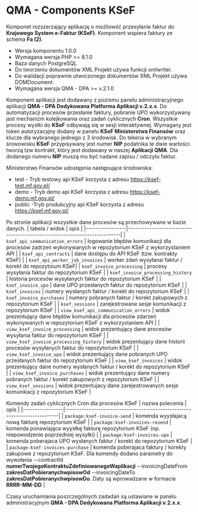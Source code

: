 # QMA - Components KSeF

Komponet rozszerzający aplikację o możliowść przesyłanie faktur do **Krajowego System e-Faktur (KSeF)**. Komponent wspiera faktury ze schema **Fa (2)**.

* Wersja komponentu 1.0.0
* Wymagana wersja PHP >= 8.1.0
* Baza danych PostgreSQL
* Do tworzeniu dokumentów XML Projekt używa funkcji xmlwriter.
* Do walidacji poprawnie utworzonego dokumentów XML Projekt używa DOMDocument.
* Wymagana wersja QMA - DPA >= v.2.1.0

Komponent aplikacji jest dodawany z poziomu panelu administracyjnego aplikacji **QMA - DPA Dedykowana Platforma Aplikacji v.2.x.x**. Do automatyzacji procesów przesłanie faktury, pobranie UPO wykorzystywany jest mechanizm kolejkowania oraz zadań cyklicznych **Cron**. Wszystkie procesy wysłki do **KSeF** odbywają się w sesji interaktywnej. Wymagany jest token autoryzacyjny dodany w panelu **KSeF Ministerstwa Finansów** oraz klucze dla wybranego jednego z 3 środowisk. Do tekena w wybranym śrowowisku **KSeF** przypisywany jest numer **NIP** podatnika te dwie wartości tworzą tzw kontrakt, który jest dodawany w naszej **Aplikacji QMA**. Dla dodanego numeru **NIP** muszą mu być nadane zapisu / odczytu faktur.

Ministerstwo Finansów udostępnia następujące środowiska:
* test - Tryb testowy api KSeF korzysta z adresu https://ksef-test.mf.gov.pl/
* demo - Tryb demo api KSeF korzysta z adresu https://ksef-demo.mf.gov.pl/
* public -Tryb produkcyjny api KSeF korzysta z adresu https://ksef.mf.gov.pl/

Po stronie aplikacji wszystkie dane procesów są przechowywane w bazie danych.
| tabela / widok  	       | opis   	                                                           |
|-----------------|---------------------------------------------------------------------------|
| `ksef_api_communication_errors` | logowanie błędów komunikacji dla procesów zadrzeń  wykonywanych w repozytorium KSeF z wykorzystaniem API  |
| `ksef_api_contracts` | dane dostępu do API KSeF (tzw. kontrakty KSeF) |
| `ksef_api_worker_job_invoices` | worker zdań wysyłanai faktur / korekt do repozytoium KSeF|
| `ksef_invoice_processing` | procesy wysyłania faktur do repozytorium KSeF |
| `ksef_invoice_processing_history` | historia procesów wysyłanych faktur do repozytorium KSeF |
| `ksef_invoice_upo` | dane UPO przesłanych faktur do repozytorium KSeF |
| `ksef_invoices` | numery wysłanych faktur / korekt do repozytorium KSeF |
| `ksef_invoice_purchases` | numery pobranych faktur / korekt zakupowych z repozytorium KSeF |
| `ksef_sessions` | zarejestrowane sesje komunikacji z repozytorium KSeF |
| `view_ksef_api_communication_errors` | widok prezentujący dane błędów komunikacji dla procesów zdarzeń  wykonywanych w repozytorium KSeF z wykorzystaniem API |
| `view_ksef_invoice_processing` | widok prezentujący dane procesów wysyłania faktur do repozytorium KSeF | 
| `view_ksef_invoice_processing_history` | widok prezentujący dane historii procesów wysyłanych faktur do repozytorium KSeF |
| `view_ksef_invoice_upo` | widok prezentujący dane pobranych UPO przesłanych faktur do repozytorium KSeF |
| `view_ksef_invoices` | widok prezentujący dane numery wysłanych faktur / korekt do repozytorium KSeF |
| `view_ksef_invoice_purchases` | widok prezentujący dane numery pobranych faktur / korekt zakupowych z repozytorium KSeF |
| `view_ksef_sessions` | widok prezentujacy dane zarejestrowanych sesje komunikacji z repozytorium KSeF |

Komendy zadań cyklicznych Cron dla procesów KSeF
| nazwa polecenia  	       | opis   	                                                           |
|-----------------|---------------------------------------------------------------------------|
| `package:ksef-invoice-send` | komenda wyysłajacą nową fakturę repozytorium KSeF |
| `package:ksef-invoices-resend` | komenda ponawiająca wyysłkę fakturę repozytorium KSeF (np. niepowodzenie poprzedniej wysyłki) |
| `package:ksef-invoices-upo` | komenda poberajaca UPO wysłanych faktur / korekt do repozytorium KSeF |
| `package:ksef-invoices-purchase` | komenda poberajaca faktury / korekty zakupowe  z repozytorium KSeF. Dla komendy dodano parametry do wywołania --contractId **numerTwojegoKontraktuZdefiniowanegoWaplikacji** --invoicingDateFrom **zakresDatPobieranychwpisowOd** --invoicingDateTo **zakresDatPobieranychwpisowDo**. Daty są wprowadzane w formacie **RRRR-MM-DD** |

Czasy uruchamiania poszczególnych zadadań są ustawiane w panelu administracyjnym **QMA - DPA Dedykowana Platforma Aplikacji v.2.x.x**.

